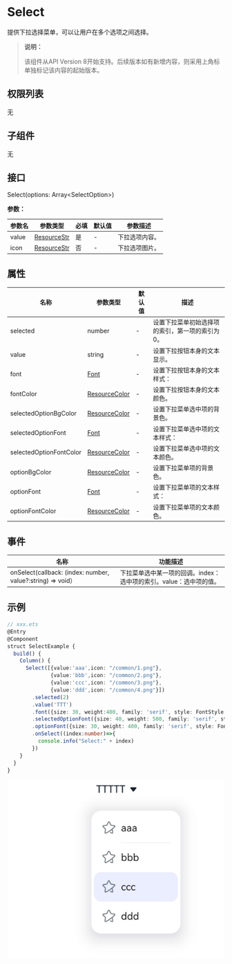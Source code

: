 #  Select

提供下拉选择菜单，可以让用户在多个选项之间选择。

>  **说明：** 
>
> 该组件从API Version 8开始支持。后续版本如有新增内容，则采用上角标单独标记该内容的起始版本。

## 权限列表

无

## 子组件

无

## 接口

Select(options: Array\<SelectOption\>)

**参数：**

| 参数名   | 参数类型                                | 必填   | 默认值  | 参数描述    |
| ----- | ----------------------------------- | ---- | ---- | ------- |
| value | [ResourceStr](../../ui/ts-types.md) | 是    | -    | 下拉选项内容。 |
| icon  | [ResourceStr](../../ui/ts-types.md) | 否    | -    | 下拉选项图片。 |

## 属性

| 名称                      | 参数类型                                  | 默认值  | 描述                       |
| ----------------------- | ------------------------------------- | ---- | ------------------------ |
| selected                | number                                | -    | 设置下拉菜单初始选择项的索引，第一项的索引为0。 |
| value                   | string                                | -    | 设置下拉按钮本身的文本显示。           |
| font                    | [Font](../../ui/ts-types.md)          | -    | 设置下拉按钮本身的文本样式：           |
| fontColor               | [ResourceColor](../../ui/ts-types.md) | -    | 设置下拉按钮本身的文本颜色。           |
| selectedOptionBgColor   | [ResourceColor](../../ui/ts-types.md) | -    | 设置下拉菜单选中项的背景色。           |
| selectedOptionFont      | [Font](../../ui/ts-types.md)          | -    | 设置下拉菜单选中项的文本样式：          |
| selectedOptionFontColor | [ResourceColor](../../ui/ts-types.md) | -    | 设置下拉菜单选中项的文本颜色。          |
| optionBgColor           | [ResourceColor](../../ui/ts-types.md) | -    | 设置下拉菜单项的背景色。             |
| optionFont              | [Font](../../ui/ts-types.md)          | -    | 设置下拉菜单项的文本样式：            |
| optionFontColor         | [ResourceColor](../../ui/ts-types.md) | -    | 设置下拉菜单项的文本颜色。            |

## 事件

| 名称                                       | 功能描述                                   |
| ---------------------------------------- | -------------------------------------- |
| onSelect(callback: (index: number, value?:string) => void） | 下拉菜单选中某一项的回调。index：选中项的索引。value：选中项的值。 |

##  示例

```ts
// xxx.ets
@Entry
@Component
struct SelectExample {
  build() {
    Column() {
      Select([{value:'aaa',icon: "/common/1.png"},
              {value:'bbb',icon: "/common/2.png"},
              {value:'ccc',icon: "/common/3.png"},
              {value:'ddd',icon: "/common/4.png"}])
        .selected(2)
        .value('TTT')
        .font({size: 30, weight:400, family: 'serif', style: FontStyle.Normal })
        .selectedOptionFont({size: 40, weight: 500, family: 'serif', style: FontStyle.Normal })
        .optionFont({size: 30, weight: 400, family: 'serif', style: FontStyle.Normal })
        .onSelect((index:number)=>{
          console.info("Select:" + index)
        })
    }
  }
}
```

![](figures/select.png)